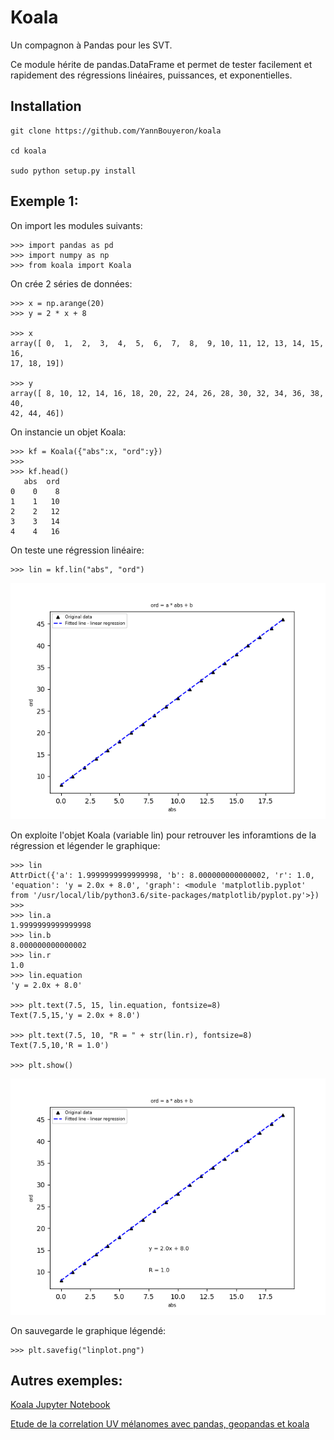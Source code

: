 # Koala

Un compagnon à Pandas pour les SVT.

Ce module hérite de pandas.DataFrame et permet de tester facilement et rapidement des régressions linéaires, puissances, et exponentielles.

## Installation

    git clone https://github.com/YannBouyeron/koala
    
    cd koala
    
    sudo python setup.py install
    
## Exemple 1:

On import les modules suivants:

    >>> import pandas as pd
    >>> import numpy as np
    >>> from koala import Koala

On crée 2 séries de données:

    >>> x = np.arange(20)
    >>> y = 2 * x + 8

    >>> x
    array([ 0,  1,  2,  3,  4,  5,  6,  7,  8,  9, 10, 11, 12, 13, 14, 15, 16,
    17, 18, 19])
    
    >>> y
    array([ 8, 10, 12, 14, 16, 18, 20, 22, 24, 26, 28, 30, 32, 34, 36, 38, 40,
    42, 44, 46])

On instancie un objet Koala:

    >>> kf = Koala({"abs":x, "ord":y})
    >>>
    >>> kf.head()
       abs  ord
    0    0    8
    1    1   10
    2    2   12
    3    3   14
    4    4   16

On teste une régression linéaire:

    >>> lin = kf.lin("abs", "ord")
    

<p align="center">
  <img src="Images/0D38B61D-9A9B-40F9-AAD2-1E20BC76A06D.png">
</p>


On exploite l'objet Koala (variable lin) pour retrouver les inforamtions de la régression et légender le graphique:

    
    >>> lin
    AttrDict({'a': 1.9999999999999998, 'b': 8.000000000000002, 'r': 1.0, 'equation': 'y = 2.0x + 8.0', 'graph': <module 'matplotlib.pyplot' from '/usr/local/lib/python3.6/site-packages/matplotlib/pyplot.py'>})
    >>>
    >>> lin.a
    1.9999999999999998
    >>> lin.b
    8.000000000000002
    >>> lin.r
    1.0
    >>> lin.equation
    'y = 2.0x + 8.0'
    
    >>> plt.text(7.5, 15, lin.equation, fontsize=8)
    Text(7.5,15,'y = 2.0x + 8.0')
    
    >>> plt.text(7.5, 10, "R = " + str(lin.r), fontsize=8)
    Text(7.5,10,'R = 1.0')
    
    >>> plt.show()


<p align="center">
  <img src="Images/978453B3-A49C-4D0C-9546-5C1758F2DB3E.png">
</p>


On sauvegarde le graphique légendé:

    >>> plt.savefig("linplot.png")


## Autres exemples:

[Koala Jupyter Notebook](https://github.com/YannBouyeron/koala/blob/master/README.ipynb)

[Etude de la correlation UV mélanomes avec pandas, geopandas et koala](https://gist.github.com/YannBouyeron/5e27cff8568725e71de245e10933bb56)

